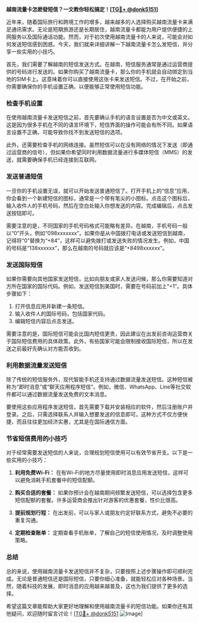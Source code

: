 **越南流量卡怎麽發短信？一文教你轻松搞定！[[TG💪+ @donk5151](https://t.me/s/donk5151)]**

近年来，随着国际旅行和跨境工作的增多，越来越多的人选择购买越南流量卡来满足通讯需求。无论是短期旅游还是长期居住，越南流量卡都能为用户提供便捷的上网服务以及国际通话功能。然而，对于初次使用越南流量卡的人来说，可能会对如何发送短信感到困惑。今天，我们就来详细讲解一下越南流量卡怎么发短信，并分享一些实用的小技巧。

首先，我们需要了解越南的短信发送方式。在越南，短信服务通常是通过运营商提供的号码进行发送的。如果你购买了越南流量卡，那么你的手机就会自动绑定到当地的SIM卡上。这意味着你可以直接使用这张卡来发送短信。不过，在开始之前，你需要确保你的手机设置正确，以便能够正常使用短信功能。

### **检查手机设置**
在使用越南流量卡发送短信之前，首先要确认手机的语言设置是否为中文或英文。这是因为很多手机在不同的语言环境下，短信界面的操作可能会有所不同。如果语言设置不正确，可能导致你找不到发送短信的选项。

此外，还需要检查手机的网络连接。虽然短信可以在没有网络的情况下发送（即通过运营商的信号），但如果你希望同时利用数据流量进行多媒体短信（MMS）的发送，就需要确保手机已经连接到互联网。

### **发送普通短信**
一旦你的手机设置无误，就可以开始发送普通短信了。打开手机上的“信息”应用，你会看到一个新建短信的图标，通常是一个带有笔尖的小图标。点击这个图标后，输入收件人的手机号码，然后在空白处输入你想发送的内容。完成编辑后，点击发送按钮即可。

需要注意的是，不同国家的手机号码格式可能略有差异。在越南，手机号码一般以“0”开头，例如“098xxxxxxx”。如果你是从中国拨打电话或发送短信到越南，记得将“0”替换为“+84”，这样可以避免拨打或发送失败的情况发生。例如，中国的号码是“138xxxxxx”，那么在越南的号码就应该是“+8498xxxxxx”。

### **发送国际短信**
如果你需要向其他国家发送短信，比如向朋友或家人发送问候，那么你需要知道对方所在国家的国际代码。例如，发送短信到美国时，需要在号码前加上“+1”。具体步骤如下：

1. 打开信息应用并新建一条短信。
2. 输入收件人的国际号码，包括国家代码。
3. 编辑短信内容后点击发送。

需要注意的是，国际短信可能会比国内短信更贵，因此建议在出发前咨询运营商关于国际短信费用的具体政策。此外，有些国家可能会限制接收国际短信，所以在发送之前最好先确认对方能否收到。

### **利用数据流量发送短信**
除了传统的短信服务外，现代智能手机还支持通过数据流量发送短信。这种短信被称为“即时消息”或“聊天应用程序短信”。例如，微信、WhatsApp、Line等社交软件都可以通过数据流量发送免费的文本消息。

要使用这些应用程序发送短信，首先需要下载并安装相应的软件，然后注册账户并登录。之后，只需选择联系人并输入想要发送的信息即可。这种方式不仅方便快捷，而且往往更加经济实惠，尤其是在国际通信方面。

### **节省短信费用的小技巧**
对于经常需要发送短信的人来说，合理规划短信使用可以有效节省开支。以下是一些实用的小技巧：

1. **利用免费Wi-Fi：** 在有Wi-Fi的地方尽量使用即时消息应用发送短信，这样可以避免消耗手机套餐中的短信配额。
   
2. **购买合适的套餐：** 如果你预计会在越南期间频繁发送短信，可以选择包含更多短信配额的套餐。许多运营商会推出针对游客的优惠套餐，性价比很高。

3. **提前规划行程：** 在出发前，可以与家人或朋友约定好联系方式，避免不必要的重复沟通。

4. **定期检查账单：** 定期查看手机账单，了解自己的短信使用情况，及时调整使用策略。

### **总结**
总的来说，使用越南流量卡发送短信并不复杂，只要按照上述步骤操作即可顺利完成。无论是普通短信还是国际短信，只要你细心准备，就能轻松应对各种场景。当然，随着科技的发展，即时消息的应用越来越普及，这也为我们提供了更多的选择。

希望这篇文章能帮助大家更好地理解和使用越南流量卡的短信功能。如果你还有其他疑问，欢迎随时留言讨论！[[TG💪+ @donk5151](https://t.me/s/donk5151) ![Image](https://i.postimg.cc/rwNCRYN7/Snipaste-2025-04-30-17-27-05.png)]